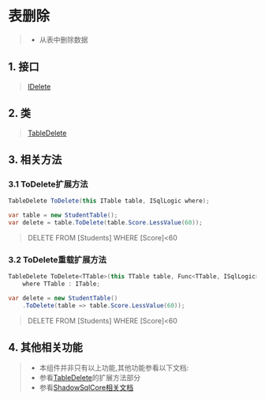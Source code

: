 # 表删除
>* 从表中删除数据

## 1. 接口
>[IDelete](/api/ShadowSql.Delete.IDelete.html)

## 2. 类
>[TableDelete](/api/ShadowSql.Delete.TableDelete.html)

## 3. 相关方法
### 3.1 ToDelete扩展方法
```csharp
TableDelete ToDelete(this ITable table, ISqlLogic where);
```
```csharp
var table = new StudentTable();
var delete = table.ToDelete(table.Score.LessValue(60));
```
>DELETE FROM [Students] WHERE [Score]<60

### 3.2 ToDelete重载扩展方法
```csharp
TableDelete ToDelete<TTable>(this TTable table, Func<TTable, ISqlLogic> query)
    where TTable : ITable;
```
```csharp
var delete = new StudentTable()
    .ToDelete(table => table.Score.LessValue(60));
```
>DELETE FROM [Students] WHERE [Score]<60

## 4. 其他相关功能
>* 本组件并非只有以上功能,其他功能参看以下文档:
>* 参看[TableDelete](/api/ShadowSql.Delete.TableDelete.html)的扩展方法部分
>* 参看[ShadowSqlCore相关文档](../../shadowcore/delete/table.md)
